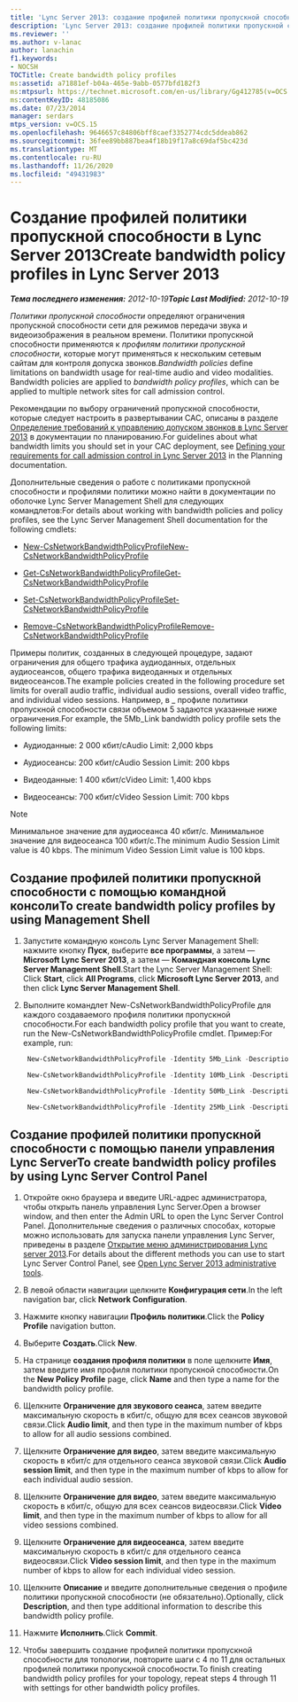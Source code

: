 ```yaml
---
title: 'Lync Server 2013: создание профилей политики пропускной способности'
description: 'Lync Server 2013: создание профилей политики пропускной способности.'
ms.reviewer: ''
ms.author: v-lanac
author: lanachin
f1.keywords:
- NOCSH
TOCTitle: Create bandwidth policy profiles
ms:assetid: a71881ef-b04a-465e-9abb-0577bfd182f3
ms:mtpsurl: https://technet.microsoft.com/en-us/library/Gg412785(v=OCS.15)
ms:contentKeyID: 48185086
ms.date: 07/23/2014
manager: serdars
mtps_version: v=OCS.15
ms.openlocfilehash: 9646657c84806bff8caef3352774cdc5ddeab862
ms.sourcegitcommit: 36fee89bb887bea4f18b19f17a8c69daf5bc423d
ms.translationtype: MT
ms.contentlocale: ru-RU
ms.lasthandoff: 11/26/2020
ms.locfileid: "49431983"
---
```

# <a name="create-bandwidth-policy-profiles-in-lync-server-2013"></a><span data-ttu-id="9dbbc-103">Создание профилей политики пропускной способности в Lync Server 2013</span><span class="sxs-lookup"><span data-stu-id="9dbbc-103">Create bandwidth policy profiles in Lync Server 2013</span></span>

<div data-xmlns="http://www.w3.org/1999/xhtml">

<div class="topic" data-xmlns="http://www.w3.org/1999/xhtml" data-msxsl="urn:schemas-microsoft-com:xslt" data-cs="https://msdn.microsoft.com/">

<div data-asp="https://msdn2.microsoft.com/asp">



</div>

<div id="mainSection">

<div id="mainBody"><span data-ttu-id="9dbbc-104">

<span> </span></span><span class="sxs-lookup"><span data-stu-id="9dbbc-104">

<span> </span></span></span>

<span data-ttu-id="9dbbc-105">_**Тема последнего изменения:** 2012-10-19_</span><span class="sxs-lookup"><span data-stu-id="9dbbc-105">_**Topic Last Modified:** 2012-10-19_</span></span>

<span data-ttu-id="9dbbc-p101">*Политики пропускной способности* определяют ограничения пропускной способности сети для режимов передачи звука и видеоизображения в реальном времени. Политики пропускной способности применяются к *профилям политики пропускной способности*, которые могут применяться к нескольким сетевым сайтам для контроля допуска звонков.</span><span class="sxs-lookup"><span data-stu-id="9dbbc-p101">*Bandwidth policies* define limitations on bandwidth usage for real-time audio and video modalities. Bandwidth policies are applied to *bandwidth policy profiles*, which can be applied to multiple network sites for call admission control.</span></span>

<span data-ttu-id="9dbbc-108">Рекомендации по выбору ограничений пропускной способности, которые следует настроить в развертывании CAC, описаны в разделе [Определение требований к управлению допуском звонков в Lync Server 2013](lync-server-2013-defining-your-requirements-for-call-admission-control.md) в документации по планированию.</span><span class="sxs-lookup"><span data-stu-id="9dbbc-108">For guidelines about what bandwidth limits you should set in your CAC deployment, see [Defining your requirements for call admission control in Lync Server 2013](lync-server-2013-defining-your-requirements-for-call-admission-control.md) in the Planning documentation.</span></span>

<span data-ttu-id="9dbbc-109">Дополнительные сведения о работе с политиками пропускной способности и профилями политики можно найти в документации по оболочке Lync Server Management Shell для следующих командлетов:</span><span class="sxs-lookup"><span data-stu-id="9dbbc-109">For details about working with bandwidth policies and policy profiles, see the Lync Server Management Shell documentation for the following cmdlets:</span></span>

  - [<span data-ttu-id="9dbbc-110">New-CsNetworkBandwidthPolicyProfile</span><span class="sxs-lookup"><span data-stu-id="9dbbc-110">New-CsNetworkBandwidthPolicyProfile</span></span>](https://docs.microsoft.com/powershell/module/skype/New-CsNetworkBandwidthPolicyProfile)

  - [<span data-ttu-id="9dbbc-111">Get-CsNetworkBandwidthPolicyProfile</span><span class="sxs-lookup"><span data-stu-id="9dbbc-111">Get-CsNetworkBandwidthPolicyProfile</span></span>](https://docs.microsoft.com/powershell/module/skype/Get-CsNetworkBandwidthPolicyProfile)

  - [<span data-ttu-id="9dbbc-112">Set-CsNetworkBandwidthPolicyProfile</span><span class="sxs-lookup"><span data-stu-id="9dbbc-112">Set-CsNetworkBandwidthPolicyProfile</span></span>](https://docs.microsoft.com/powershell/module/skype/Set-CsNetworkBandwidthPolicyProfile)

  - [<span data-ttu-id="9dbbc-113">Remove-CsNetworkBandwidthPolicyProfile</span><span class="sxs-lookup"><span data-stu-id="9dbbc-113">Remove-CsNetworkBandwidthPolicyProfile</span></span>](https://docs.microsoft.com/powershell/module/skype/Remove-CsNetworkBandwidthPolicyProfile)

<span data-ttu-id="9dbbc-114">Примеры политик, созданных в следующей процедуре, задают ограничения для общего трафика аудиоданных, отдельных аудиосеансов, общего трафика видеоданных и отдельных видеосеансов.</span><span class="sxs-lookup"><span data-stu-id="9dbbc-114">The example policies created in the following procedure set limits for overall audio traffic, individual audio sessions, overall video traffic, and individual video sessions.</span></span> <span data-ttu-id="9dbbc-115">Например, в \_ профиле политики пропускной способности связи объемом 5 задаются указанные ниже ограничения.</span><span class="sxs-lookup"><span data-stu-id="9dbbc-115">For example, the 5Mb\_Link bandwidth policy profile sets the following limits:</span></span>

  - <span data-ttu-id="9dbbc-116">Аудиоданные: 2 000 кбит/с</span><span class="sxs-lookup"><span data-stu-id="9dbbc-116">Audio Limit: 2,000 kbps</span></span>

  - <span data-ttu-id="9dbbc-117">Аудиосеансы: 200 кбит/с</span><span class="sxs-lookup"><span data-stu-id="9dbbc-117">Audio Session Limit: 200 kbps</span></span>

  - <span data-ttu-id="9dbbc-118">Видеоданные: 1 400 кбит/с</span><span class="sxs-lookup"><span data-stu-id="9dbbc-118">Video Limit: 1,400 kbps</span></span>

  - <span data-ttu-id="9dbbc-119">Видеосеансы: 700 кбит/с</span><span class="sxs-lookup"><span data-stu-id="9dbbc-119">Video Session Limit: 700 kbps</span></span>

<div class=" ">


> [!NOTE]  
> <span data-ttu-id="9dbbc-p103">Минимальное значение для аудиосеанса 40 кбит/с. Минимальное значение для видеосеанса 100 кбит/с.</span><span class="sxs-lookup"><span data-stu-id="9dbbc-p103">The minimum Audio Session Limit value is 40 kbps. The minimum Video Session Limit value is 100 kbps.</span></span>



</div>

<div>

## <a name="to-create-bandwidth-policy-profiles-by-using-management-shell"></a><span data-ttu-id="9dbbc-122">Создание профилей политики пропускной способности с помощью командной консоли</span><span class="sxs-lookup"><span data-stu-id="9dbbc-122">To create bandwidth policy profiles by using Management Shell</span></span>

1.  <span data-ttu-id="9dbbc-123">Запустите командную консоль Lync Server Management Shell: нажмите кнопку **Пуск**, выберите **все программы**, а затем — **Microsoft Lync Server 2013**, а затем — **Командная консоль Lync Server Management Shell**.</span><span class="sxs-lookup"><span data-stu-id="9dbbc-123">Start the Lync Server Management Shell: Click **Start**, click **All Programs**, click **Microsoft Lync Server 2013**, and then click **Lync Server Management Shell**.</span></span>

2.  <span data-ttu-id="9dbbc-124">Выполните командлет New-CsNetworkBandwidthPolicyProfile для каждого создаваемого профиля политики пропускной способности.</span><span class="sxs-lookup"><span data-stu-id="9dbbc-124">For each bandwidth policy profile that you want to create, run the New-CsNetworkBandwidthPolicyProfile cmdlet.</span></span> <span data-ttu-id="9dbbc-125">Пример:</span><span class="sxs-lookup"><span data-stu-id="9dbbc-125">For example, run:</span></span>
    
       ```powershell
        New-CsNetworkBandwidthPolicyProfile -Identity 5Mb_Link -Description "BW profile for 5Mb links" -AudioBWLimit 2000 -AudioBWSessionLimit 200 -VideoBWLimit 1400  -VideoBWSessionLimit 700
       ```
    
       ```powershell
        New-CsNetworkBandwidthPolicyProfile -Identity 10Mb_Link -Description "BW profile for 10Mb links" -AudioBWLimit 4000 -AudioBWSessionLimit 200 -VideoBWLimit 2800 -VideoBWSessionLimit 700
       ```
    
       ```powershell
        New-CsNetworkBandwidthPolicyProfile -Identity 50Mb_Link -Description "BW profile for 50Mb links" -AudioBWLimit 20000 -AudioBWSessionLimit 200 -VideoBWLimit 14000 -VideoBWSessionLimit 700
       ```
    
       ```powershell
        New-CsNetworkBandwidthPolicyProfile -Identity 25Mb_Link -Description "BW profile for 25Mb links" -AudioBWLimit 10000 -AudioBWSessionLimit 200 -VideoBWLimit 7000 -VideoBWSessionLimit 700
       ```

</div>

<div>

## <a name="to-create-bandwidth-policy-profiles-by-using-lync-server-control-panel"></a><span data-ttu-id="9dbbc-126">Создание профилей политики пропускной способности с помощью панели управления Lync Server</span><span class="sxs-lookup"><span data-stu-id="9dbbc-126">To create bandwidth policy profiles by using Lync Server Control Panel</span></span>

1.  <span data-ttu-id="9dbbc-127">Откройте окно браузера и введите URL-адрес администратора, чтобы открыть панель управления Lync Server.</span><span class="sxs-lookup"><span data-stu-id="9dbbc-127">Open a browser window, and then enter the Admin URL to open the Lync Server Control Panel.</span></span> <span data-ttu-id="9dbbc-128">Дополнительные сведения о различных способах, которые можно использовать для запуска панели управления Lync Server, приведены в разделе [Открытие меню администрирования Lync server 2013](lync-server-2013-open-lync-server-administrative-tools.md).</span><span class="sxs-lookup"><span data-stu-id="9dbbc-128">For details about the different methods you can use to start Lync Server Control Panel, see [Open Lync Server 2013 administrative tools](lync-server-2013-open-lync-server-administrative-tools.md).</span></span>

2.  <span data-ttu-id="9dbbc-129">В левой области навигации щелкните **Конфигурация сети**.</span><span class="sxs-lookup"><span data-stu-id="9dbbc-129">In the left navigation bar, click **Network Configuration**.</span></span>

3.  <span data-ttu-id="9dbbc-130">Нажмите кнопку навигации **Профиль политики**.</span><span class="sxs-lookup"><span data-stu-id="9dbbc-130">Click the **Policy Profile** navigation button.</span></span>

4.  <span data-ttu-id="9dbbc-131">Выберите **Создать**.</span><span class="sxs-lookup"><span data-stu-id="9dbbc-131">Click **New**.</span></span>

5.  <span data-ttu-id="9dbbc-132">На странице **создания профиля политики** в поле щелкните **Имя**, затем введите имя профиля политики пропускной способности.</span><span class="sxs-lookup"><span data-stu-id="9dbbc-132">On the **New Policy Profile** page, click **Name** and then type a name for the bandwidth policy profile.</span></span>

6.  <span data-ttu-id="9dbbc-133">Щелкните **Ограничение для звукового сеанса**, затем введите максимальную скорость в кбит/с, общую для всех сеансов звуковой связи.</span><span class="sxs-lookup"><span data-stu-id="9dbbc-133">Click **Audio limit**, and then type in the maximum number of kbps to allow for all audio sessions combined.</span></span>

7.  <span data-ttu-id="9dbbc-134">Щелкните **Ограничение для видео**, затем введите максимальную скорость в кбит/с для отдельного сеанса звуковой связи.</span><span class="sxs-lookup"><span data-stu-id="9dbbc-134">Click **Audio session limit**, and then type in the maximum number of kbps to allow for each individual audio session.</span></span>

8.  <span data-ttu-id="9dbbc-135">Щелкните **Ограничение для видео**, затем введите максимальную скорость в кбит/с, общую для всех сеансов видеосвязи.</span><span class="sxs-lookup"><span data-stu-id="9dbbc-135">Click **Video limit**, and then type in the maximum number of kbps to allow for all video sessions combined.</span></span>

9.  <span data-ttu-id="9dbbc-136">Щелкните **Ограничение для видеосеанса**, затем введите максимальную скорость в кбит/с для отдельного сеанса видеосвязи.</span><span class="sxs-lookup"><span data-stu-id="9dbbc-136">Click **Video session limit**, and then type in the maximum number of kbps to allow for each individual video session.</span></span>

10. <span data-ttu-id="9dbbc-137">Щелкните **Описание** и введите дополнительные сведения о профиле политики пропускной способности (не обязательно).</span><span class="sxs-lookup"><span data-stu-id="9dbbc-137">Optionally, click **Description**, and then type additional information to describe this bandwidth policy profile.</span></span>

11. <span data-ttu-id="9dbbc-138">Нажмите **Исполнить**.</span><span class="sxs-lookup"><span data-stu-id="9dbbc-138">Click **Commit**.</span></span>

12. <span data-ttu-id="9dbbc-139">Чтобы завершить создание профилей политики пропускной способности для топологии, повторите шаги с 4 по 11 для остальных профилей политики пропускной способности.</span><span class="sxs-lookup"><span data-stu-id="9dbbc-139">To finish creating bandwidth policy profiles for your topology, repeat steps 4 through 11 with settings for other bandwidth policy profiles.</span></span>

<span data-ttu-id="9dbbc-140"></div>

</div>

<span> </span>

</div>

</div>

</span><span class="sxs-lookup"><span data-stu-id="9dbbc-140"></div>

</div>

<span> </span>

</div>

</div>

</span></span></div>

